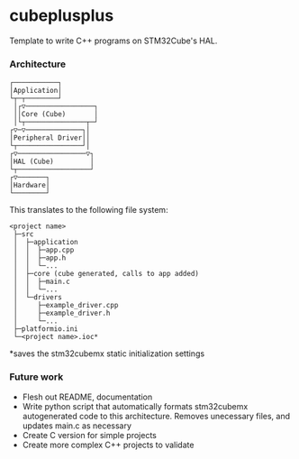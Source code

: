 # cubeplusplus
Template to write C++ programs on STM32Cube's HAL.

### Architecture
```
┌───────────┐         
│Application│         
└┬─┬────────┘         
 │┌▽─────────────────┐
 ││Core (Cube)       │
 │└┬───────────────┬─┘
┌▽─▽──────────────┐│  
│Peripheral Driver││  
└┬────────────────┘│  
┌▽─────────────────▽┐ 
│HAL (Cube)         │ 
└┬──────────────────┘ 
┌▽───────┐            
│Hardware│            
└────────┘ 
```

This translates to the following file system:

```
<project name>
 ├─src
 │  ├─application
 │  │  ├─app.cpp
 │  │  ├─app.h
 │  │  └─...
 │  ├─core (cube generated, calls to app added)
 │  │  ├─main.c
 │  │  └─...
 │  └─drivers
 │     ├─example_driver.cpp
 │     ├─example_driver.h
 │     └─...
 ├─platformio.ini
 └─<project name>.ioc*

```
\*saves the stm32cubemx static initialization settings
### Future work
- Flesh out README, documentation
- Write python script that automatically formats stm32cubemx autogenerated code to this architecture. Removes unecessary files, and updates main.c as necessary
- Create C version for simple projects
- Create more complex C++ projects to validate